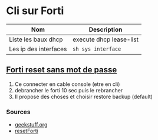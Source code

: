# Cli sur Forti 

| Nom                 | Description             |
| ------------------- | ----------------------- |
| Liste les baux dhcp | execute dhcp lease-list |
 Les ip des interfaces|`sh sys interface` |


## [Forti reset sans mot de passe](https://community.fortinet.com/t5/FortiGate/Technical-Tip-Resetting-a-lost-Admin-password/ta-p/197045)

1. Ce connecter en cable console (etre en cli)
2. debrancher le forti 10 sec puis le rebrancher
3. Il propose des choses et choisir restore backup (default)



### Sources

- [geekstuff.org](https://geekstuff.org/ping-options-fortigate/)
- [resetForti](https://community.fortinet.com/t5/FortiGate/Technical-Tip-Resetting-a-lost-Admin-password/ta-p/197045)
